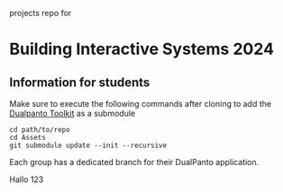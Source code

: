projects repo for 
# Building Interactive Systems 2024

## Information for students
Make sure to execute the following commands after cloning to add the [Dualpanto Toolkit](https://github.com/HassoPlattnerInstituteHCI/unity-dualpanto-toolki)
as a submodule
```
cd path/to/repo
cd Assets
git submodule update --init --recursive
```

Each group has a dedicated branch for their DualPanto application.

Hallo 123